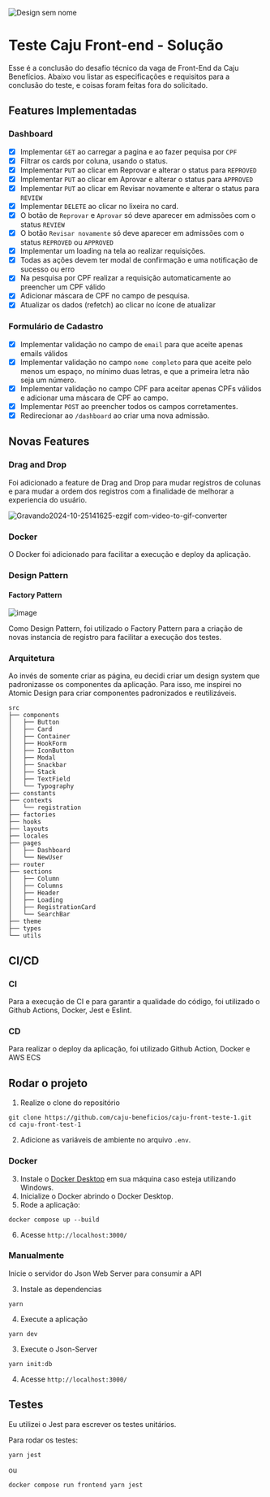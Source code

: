 ![Design sem nome](https://github.com/user-attachments/assets/bf13773a-88c8-40cf-b41c-1d6bca720f8c)
# Teste Caju Front-end - Solução

Esse é a conclusão do desafio técnico da vaga de Front-End da Caju Benefícios. Abaixo vou listar as especificações e requisitos para a conclusão do teste, e coisas foram feitas fora do solicitado.

## Features Implementadas

### Dashboard

- [x] Implementar `GET` ao carregar a pagina e ao fazer pequisa por `CPF`
- [x] Filtrar os cards por coluna, usando o status.
- [x] Implementar `PUT` ao clicar em Reprovar e alterar o status para `REPROVED`
- [x] Implementar `PUT` ao clicar em Aprovar e alterar o status para `APPROVED`
- [x] Implementar `PUT` ao clicar em Revisar novamente e alterar o status para `REVIEW`
- [x] Implementar `DELETE` ao clicar no lixeira no card.
- [x] O botão de `Reprovar` e `Aprovar` só deve aparecer em admissões com o status `REVIEW`
- [x] O botão `Revisar novamente` só deve aparecer em admissões com o status `REPROVED` ou `APPROVED`
- [x] Implementar um loading na tela ao realizar requisições.
- [x] Todas as ações devem ter modal de confirmação e uma notificação de sucesso ou erro
- [x] Na pesquisa por CPF realizar a requisição automaticamente ao preencher um CPF válido
- [x] Adicionar máscara de CPF no campo de pesquisa.
- [x] Atualizar os dados (refetch) ao clicar no ícone de atualizar

### Formulário de Cadastro

- [x] Implementar validação no campo de `email` para que aceite apenas emails válidos
- [x] Implementar validação no campo `nome completo` para que aceite pelo menos um espaço, no mínimo duas letras, e que a primeira letra não seja um número.
- [x] Implementar validação no campo CPF para aceitar apenas CPFs válidos e adicionar uma máscara de CPF ao campo.
- [x] Implementar `POST` ao preencher todos os campos corretamentes.
- [x] Redirecionar ao `/dashboard` ao criar uma nova admissão.

## Novas Features

### Drag and Drop

Foi adicionado a feature de Drag and Drop para mudar registros de colunas e para mudar a ordem dos registros com a finalidade de melhorar a experiencia do usuário.

![Gravando2024-10-25141625-ezgif com-video-to-gif-converter](https://github.com/user-attachments/assets/1bfc2fcd-3eb3-43ed-80e1-2e819baecf5a)

### Docker

O Docker foi adicionado para facilitar a execução e deploy da aplicação.

### Design Pattern

#### Factory Pattern
![image](https://github.com/user-attachments/assets/ed3bb5d2-2b4c-42f5-9725-9f49865fc946)

Como Design Pattern, foi utilizado o Factory Pattern para a criação de novas instancia de registro para facilitar a execução dos testes.


### Arquitetura

Ao invés de somente criar as página, eu decidi criar um design system que padronizasse os componentes da aplicação.
Para isso, me inspirei no Atomic Design para criar componentes padronizados e reutilizáveis.

```
src
├── components
│   ├── Button
│   ├── Card
│   ├── Container
│   ├── HookForm
│   ├── IconButton
│   ├── Modal
│   ├── Snackbar
│   ├── Stack
│   ├── TextField
│   └── Typography
├── constants
├── contexts
│   └── registration
├── factories
├── hooks
├── layouts
├── locales
├── pages
│   ├── Dashboard
│   └── NewUser
├── router
├── sections
│   ├── Column
│   ├── Columns
│   ├── Header
│   ├── Loading
│   ├── RegistrationCard
│   └── SearchBar
├── theme
├── types
└── utils
```

## CI/CD

### CI
Para a execução de CI e para garantir a qualidade do código, foi utilizado o Github Actions, Docker, Jest e Eslint.

### CD
Para realizar o deploy da aplicação, foi utilizado Github Action, Docker e AWS ECS

## Rodar o projeto

1. Realize o clone do repositório

```shell
git clone https://github.com/caju-beneficios/caju-front-teste-1.git
cd caju-front-test-1
```

2. Adicione as variáveis de ambiente no arquivo `.env`.

### Docker

3. Instale o [Docker Desktop](https://www.docker.com/products/docker-desktop/) em sua máquina caso esteja utilizando Windows.
4. Inicialize o Docker abrindo o Docker Desktop.
5. Rode a aplicação:

```shell
docker compose up --build
```

6. Acesse `http://localhost:3000/`

### Manualmente

Inicie o servidor do Json Web Server para consumir a API

3. Instale as dependencias

```shell
yarn
```

4. Execute a aplicação

```shell
yarn dev
```

3. Execute o Json-Server

```shell
yarn init:db
```

4. Acesse `http://localhost:3000/`

## Testes

Eu utilizei o Jest para escrever os testes unitários.

Para rodar os testes:

```shell
yarn jest
```

ou

```shell
docker compose run frontend yarn jest
```

